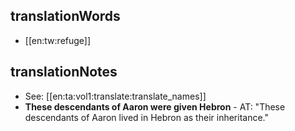 ## translationWords

* [[en:tw:refuge]]

## translationNotes

* See: [[en:ta:vol1:translate:translate_names]]
* **These descendants of Aaron were given Hebron** - AT: "These descendants of Aaron lived in Hebron as their inheritance."
